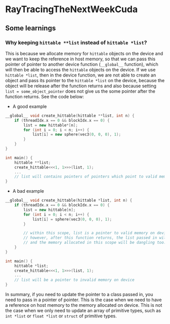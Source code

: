 # RayTracingTheNextWeekCuda

## Some learnings

### Why keeping `hittable **list` instead of `hittable *list`?

This is because we allocate memory for `hittable` objects on the device and we want to keep the reference in host memory, so that we can pass this pointer of pointer to another device function (`__global__` function), which will then be able to access the `hittable` objects on the device. If we use `hittable *list`, then in the device function, we are not able to create an object and pass its pointer to the `hittable *list` on the device, because the object will be release after the function returns and also because setting `list = some_object_pointer` does not give us the some pointer after the function returns. See the code below:

- A good example

```cpp
__global__ void create_hittable(hittable **list, int n) {
    if (threadIdx.x == 0 && blockIdx.x == 0) {
        list = new hittable*[n];
        for (int i = 0; i < n; i++) {
            list[i] = new sphere(vec3(0, 0, 0), 1);
        }
    }
}

int main() {
    hittable **list;
    create_hittable<<<1, 1>>>(list, 1);
    ...
    // list will contains pointers of pointers which point to valid memory on device
}
```

- A bad example

```cpp
__global__ void create_hittable(hittable *list, int n) {
    if (threadIdx.x == 0 && blockIdx.x == 0) {
        list = new hittable[n];
        for (int i = 0; i < n; i++) {
            list[i] = sphere(vec3(0, 0, 0), 1);
        }

        // within this scope, list is a pointer to valid memory on device
        // however, after this function returns, the list passed in will not be updated
        // and the memory allocated in this scope will be dangling too.
    }
}

int main() {
    hittable *list;
    create_hittable<<<1, 1>>>(list, 1);
    ...
    // list will be a pointer to invalid memory on device
}
```

In summary, if you need to update the pointer to a class passed in, you need to pass in a pointer of pointer. This is the case when
we need to have a reference on host memory to the memory allocated on device. This is not the case when we only need to update an
array of primitive types, such as `int *list` or `float *list` or `struct` of primitive types.
